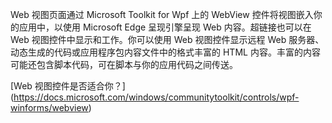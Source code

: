 ﻿Web 视图页面通过 Microsoft Toolkit for Wpf 上的 WebView 控件将视图嵌入你的应用中，以使用 Microsoft Edge 呈现引擎呈现 Web 内容。超链接也可以在 Web 视图控件中显示和工作。你可以使用 Web 视图控件显示远程 Web 服务器、动态生成的代码或应用程序包内容文件中的格式丰富的 HTML 内容。丰富的内容可能还包含脚本代码，可在脚本与你的应用代码之间传送。

[Web 视图控件是否适合你？] (https://docs.microsoft.com/windows/communitytoolkit/controls/wpf-winforms/webview)
